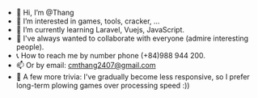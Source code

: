 - 👋 Hi, I’m @Thang
- 👀 I’m interested in games, tools, cracker, ...
- 🌱 I’m currently learning Laravel, Vuejs, JavaScript.
- 💞️ I've always wanted to collaborate with everyone (admire interesting people).
- 📞 How to reach me by number phone (+84)988 944 200.  
- 📫 Or by email: cmthang2407@gmail.com
- 🍓 A few more trivia: I've gradually become less responsive, so I prefer long-term plowing games over processing speed :))


